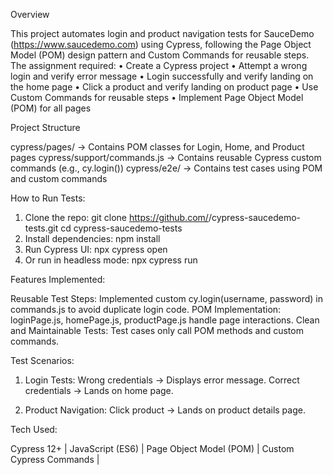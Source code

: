 Overview

This project automates login and product navigation tests for SauceDemo (https://www.saucedemo.com) using Cypress, following the Page Object Model (POM) design pattern and Custom Commands for reusable steps.
The assignment required:
• Create a Cypress project
• Attempt a wrong login and verify error message
• Login successfully and verify landing on the home page
• Click a product and verify landing on product page
• Use Custom Commands for reusable steps
• Implement Page Object Model (POM) for all pages

Project Structure

cypress/pages/ → Contains POM classes for Login, Home, and Product pages
cypress/support/commands.js → Contains reusable Cypress custom commands (e.g., cy.login())
cypress/e2e/ → Contains test cases using POM and custom commands

How to Run Tests:

1. Clone the repo:
git clone https://github.com/<your-username>/cypress-saucedemo-tests.git
cd cypress-saucedemo-tests
2. Install dependencies:
npm install
3. Run Cypress UI:
npx cypress open
4. Or run in headless mode:
npx cypress run

Features Implemented:

Reusable Test Steps: Implemented custom cy.login(username, password) in commands.js to avoid duplicate login code.
POM Implementation: loginPage.js, homePage.js, productPage.js handle page interactions.
Clean and Maintainable Tests: Test cases only call POM methods and custom commands.

Test Scenarios:

1. Login Tests:
     Wrong credentials → Displays error message.
     Correct credentials → Lands on home page.

2. Product Navigation:
     Click product → Lands on product details page.

Tech Used:

Cypress 12+ |
 JavaScript (ES6) |
 Page Object Model (POM) |
 Custom Cypress Commands |

